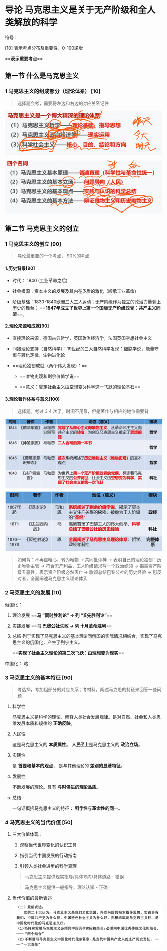 # 导论 马克思主义是关于无产阶级和全人类解放的科学

符号：

[10] 表示考点分布及重要性，0-100递增

==**表示重要考点**==

## 第一节 什么是马克思主义

### 1 马克思主义的组成部分（理论体系） [10]

> 选择题会考，需要将左边和右边的对应关系记住

![alt text](image.png)

![alt text](image-1.png)

## 第二节 马克思主义的创立

### 1 马克思主义的创立 [90]

> 导论最重要的一个考点， 90%的考点

#### 1.历史背景[90]

- 时代： 1840 (工业革命之后)

- 社会根源：资本主义的发展及其内在矛盾的激化（顺承工业革命）

- 阶级基础：1830-1840欧洲三大工人运动；无产阶级作为独立的政治力量登上历史的舞台； ==**1847年成立了世界上第一个国际无产阶级政党：共产主义同盟**==。

#### 2.理论来源和成就[90]

- 直接理论来源：德国古典哲学，英国政治经济学，法国英国空想社会主义

- 间接理论支持（自然科学）：19世纪的三大自然科学发现：细胞学说，能量守恒与转化定律，生物进化论

- ==理论独创成就（两个伟大发现）：==

    - ==唯物史观和剩余价值学说==

    - ==意义：奠定社会主义由空想变为科学这一飞跃的理论基石==

#### 3.理论著作体系与意义[100]

> 选择题。考过 3 4 次了。时间不用背，但是著作与相应的地位需要背

![alt text](image-2.png)

> 如何背：不再信唯心，转为唯物 -> 共同批评神 -> 表明自己的理论独创：历史唯物主管 -> 符合无产利益，工人阶级请求写一个政治纲领 -> 揭露资产阶级丑恶性，表示资产阶级必然灭亡 -> 歌颂总结巴黎公社的历史经验 -> 怼反对者，全面阐述马克思主义理论体系

### 2 马克思主义的发展 [10]

俄国化：

1. 理论发展 ==**马 “同时胜利论” -> 列 “首先胜利论”**==

2. 实践发展 ==**马 巴黎公社失败 -> 列 十月革命胜利**==

3. 总结 列宁实现了马克思主义的基本理论同俄国的实际情况相结合，实现了马克思主义的俄国化，产生了列宁主义。

    ==**实现了社会主义理论的第二次飞跃：由理想变为现实**==

中国化： 略

### 3 马克思主义的基本特征 [90]

> 考选择，考加粗部分的对应关系；考材料，阐述马克思的特征来回答一些问题

1. 科学性

    马克思主义是科学的理论，解释人类社会发展规律。是对自然、社会和人类思维发展本质和规律的 **正确反映**。

2. 人民性

    这是马克思主义的 **本质属性**。 **人民至上**是马克思主义的 **政治立场**。

3. 实践性

    是 **首要和基本的观点**， 是与其他理论的 **差别的显著特征**。

4. 发展性

    不断发展的理论。具有 **与时俱进的理论品质**。

5. 总结

    一句话概括马克思主义的特征： **科学性与革命性的同一**。

### 4 马克思主义的当代价值 [50]

1. 三大价值体现：

    1. 观察当代世界变化的认识工具

    2. 指引当代中国发展的行动指南

    3. 引领人类社会进步的科学真理

    > 马克思主义提供现实指导/具体方向/具体道路 - 错误

    > 马克思主义提供一般指导，理论认知 - 正确

2. 当代价值的最新表述

    ![alt text](image-3.png)